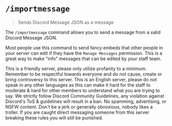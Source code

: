 # `/importmessage`

> Sends Discord Message JSON as a message

The `/importmessage` command allows you to send a message from a valid Discord Message JSON.

Most people use this command to send fancy embeds that other people in your server can edit if they have the `Manage Messages` permission. This is a great way to make "info" messages that can be edited by your staff team.

  <DiscordMessages>
    <DiscordMessage profile="evie">
      <template #interactions>
        <DiscordInteraction profile="tristan" :command="true"
          >importmessage</DiscordInteraction
        >
      </template>
      <DiscordEmbed slot="embeds" color="#0F52BA" embed-title="Rules">
        <DiscordEmbedFields slot="fields">
          <DiscordEmbedField field-title="Respectfulness">
            This is a friendly server, please only utilize profanity to a
            minimum. Remember to be respectful towards everyone and do not
            cause, create or bring controversy to this server.
          </DiscordEmbedField>
          <DiscordEmbedField field-title="Server language">
            This is an English server, please do not speak in any other
            languages as this can make it hard for the staff to moderate & hard
            for other members to understand what you are trying to say.
          </DiscordEmbedField>
          <DiscordEmbedField field-title="Discord ToS & Guidelines">
            We strictly follow Discord Community Guidelines, any violation
            against Discord's ToS & guidelines will result in a ban.
          </DiscordEmbedField>
          <DiscordEmbedField field-title="No spamming">
            No spamming, advertising, or NSFW content. Don't be a jerk or
            generally obnoxious, nobody likes a troller.
          </DiscordEmbedField>
          <DiscordEmbedField field-title="Direct Messages">
            If you are caught direct messaging someone from this server breaking
            these rules you will still be punished.
          </DiscordEmbedField>
        </DiscordEmbedFields>
      </DiscordEmbed>
    </DiscordMessage>
  </DiscordMessages>
